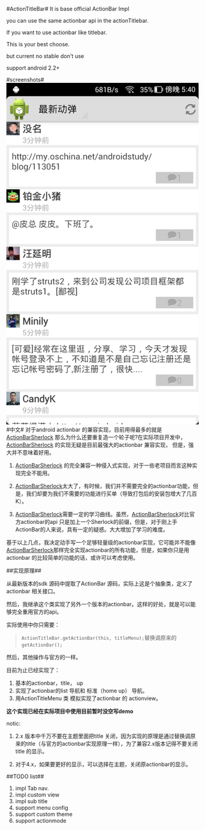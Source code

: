 #ActionTitleBar#
It is base official ActionBar Impl

you can use the same actionbar api in the actionTitlebar.

If you want to use actionbar like titlebar.

This is your best choose.

but current no stable don't use

support android 2.2+

#screenshots#
![](actiontitlebarexample.png)
#中文#
对于android actionbar 的兼容实现，目前用得最多的就是[ActionBarSherlock](https://github.com/JakeWharton/ActionBarSherlock) 那么为什么还要重复造一个轮子呢?在实际项目开发中，[ActionBarSherlock](https://github.com/JakeWharton/ActionBarSherlock) 的实现无疑是目前最强大的actionbar 兼容实现，
但是，强大并不意味着好用。

1. [ActionBarSherlock](https://github.com/JakeWharton/ActionBarSherlock) 的完全兼容一种侵入式实现，对于一些老项目而言这种实现完全不能用。

2. [ActionBarSherlock](https://github.com/JakeWharton/ActionBarSherlock)太大了，有时候，我们并不需要完全的actionbar功能，但是，我们却要为我们不需要的功能进行买单（导致打包后的安装包增大了几百K）。

3. [ActionBarSherlock](https://github.com/JakeWharton/ActionBarSherlock)需要一定的学习曲线。虽然，[ActionBarSherlock](https://github.com/JakeWharton/ActionBarSherlock)对比官方actionbar的api 只是加上一个Sherlock的前缀，但是，对于刚上手ActionBar的人来说，具有一定的疑惑。大大增加了学习的难度。

基于以上几点，我决定动手写一个足够轻量级的actionbar实现，它可能并不能像[ActionBarSherlock](https://github.com/JakeWharton/ActionBarSherlock)那样完全实现actionbar的所有功能，但是，如果你只是用actionbar 的比较简单的功能的话，或许可以考虑使用。

##实现原理##

从最新版本的sdk 源码中提取了ActionBar 源码，实际上这是个抽象类，定义了actionbar 相关接口。

然后，我继承这个类实现了另外一个版本的actionbar。这样的好处，就是可以能够完全重用官方的api。

实际使用中你只需要：

>`ActionTitleBar.getActionBar(this, titleMenu);`替换调原来的
`getActionBar();` 

然后，其他操作与官方的一样。

目前为止已经实现了：

1. 基本的actionbar，title， up
2. 实现了actionbar的list 导航和 标准（home up） 导航。
3. 用ActionTitleMenu 类 模拟实现了actionbar 的 actionview。


**这个实现已经在实际项目中使用目前暂时没空写demo**

notic:

1. 2.x 版本中千万不要在主题里面把title 关闭，因为实现的原理是通过替换调原来的title（与官方的actionbar实现原理一样），为了兼容2.x版本记得不要关闭title 的显示。

2. 对于4.x，如果要更好的显示，可以选择在主题，关闭原actionbar的显示。



##TODO list##
1. impl Tab nav.
2. impl custom view
3. impl sub title
4. support menu config
5. support custom theme
6. support actionmode